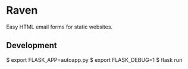 # Raven

Easy HTML email forms for static websites.

## Development

  $ export FLASK_APP=autoapp.py
  $ export FLASK_DEBUG=1
  $ flask run
